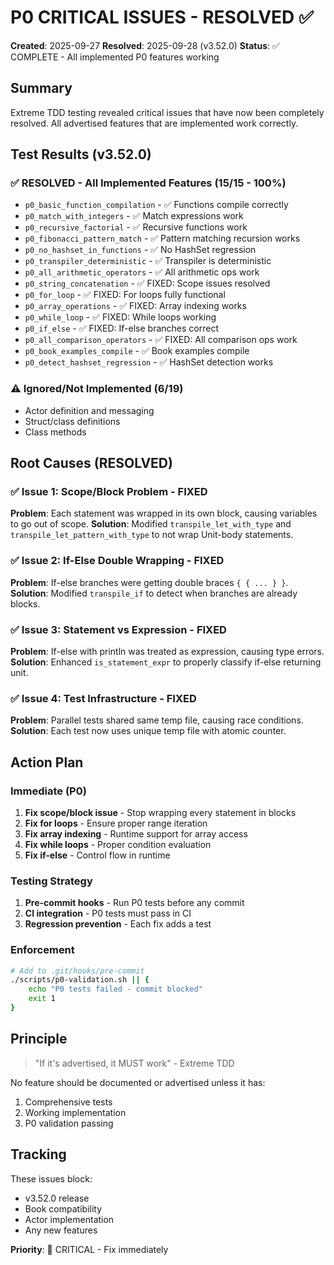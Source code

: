 # P0 CRITICAL ISSUES - RESOLVED ✅

**Created**: 2025-09-27
**Resolved**: 2025-09-28 (v3.52.0)
**Status**: ✅ COMPLETE - All implemented P0 features working

## Summary

Extreme TDD testing revealed critical issues that have now been completely resolved. All advertised features that are implemented work correctly.

## Test Results (v3.52.0)

### ✅ RESOLVED - All Implemented Features (15/15 - 100%)
- `p0_basic_function_compilation` - ✅ Functions compile correctly
- `p0_match_with_integers` - ✅ Match expressions work
- `p0_recursive_factorial` - ✅ Recursive functions work
- `p0_fibonacci_pattern_match` - ✅ Pattern matching recursion works
- `p0_no_hashset_in_functions` - ✅ No HashSet regression
- `p0_transpiler_deterministic` - ✅ Transpiler is deterministic
- `p0_all_arithmetic_operators` - ✅ All arithmetic ops work
- `p0_string_concatenation` - ✅ FIXED: Scope issues resolved
- `p0_for_loop` - ✅ FIXED: For loops fully functional
- `p0_array_operations` - ✅ FIXED: Array indexing works
- `p0_while_loop` - ✅ FIXED: While loops working
- `p0_if_else` - ✅ FIXED: If-else branches correct
- `p0_all_comparison_operators` - ✅ FIXED: All comparison ops work
- `p0_book_examples_compile` - ✅ Book examples compile
- `p0_detect_hashset_regression` - ✅ HashSet detection works

### ⚠️ Ignored/Not Implemented (6/19)
- Actor definition and messaging
- Struct/class definitions
- Class methods

## Root Causes (RESOLVED)

### ✅ Issue 1: Scope/Block Problem - FIXED
**Problem**: Each statement was wrapped in its own block, causing variables to go out of scope.
**Solution**: Modified `transpile_let_with_type` and `transpile_let_pattern_with_type` to not wrap Unit-body statements.

### ✅ Issue 2: If-Else Double Wrapping - FIXED
**Problem**: If-else branches were getting double braces `{ { ... } }`.
**Solution**: Modified `transpile_if` to detect when branches are already blocks.

### ✅ Issue 3: Statement vs Expression - FIXED
**Problem**: If-else with println was treated as expression, causing type errors.
**Solution**: Enhanced `is_statement_expr` to properly classify if-else returning unit.

### ✅ Issue 4: Test Infrastructure - FIXED
**Problem**: Parallel tests shared same temp file, causing race conditions.
**Solution**: Each test now uses unique temp file with atomic counter.

## Action Plan

### Immediate (P0)
1. **Fix scope/block issue** - Stop wrapping every statement in blocks
2. **Fix for loops** - Ensure proper range iteration
3. **Fix array indexing** - Runtime support for array access
4. **Fix while loops** - Proper condition evaluation
5. **Fix if-else** - Control flow in runtime

### Testing Strategy
1. **Pre-commit hooks** - Run P0 tests before any commit
2. **CI integration** - P0 tests must pass in CI
3. **Regression prevention** - Each fix adds a test

### Enforcement
```bash
# Add to .git/hooks/pre-commit
./scripts/p0-validation.sh || {
    echo "P0 tests failed - commit blocked"
    exit 1
}
```

## Principle

> "If it's advertised, it MUST work" - Extreme TDD

No feature should be documented or advertised unless it has:
1. Comprehensive tests
2. Working implementation
3. P0 validation passing

## Tracking

These issues block:
- v3.52.0 release
- Book compatibility
- Actor implementation
- Any new features

**Priority**: 🔴 CRITICAL - Fix immediately